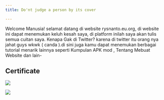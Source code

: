 ```yaml
---
title: Do'nt judge a person by its cover

---
```

Welcome Manusia! selamat datang di website rysnanto.eu.org, di website ini dapat menemukan keluh kesah saya, di platform inilah saya akan tulis semua cuitan saya. Kenapa Gak di Twitter? karena di twitter itu orang nya jahat guys wkwk ( canda ).di sini juga kamu dapat menemukan berbagai tutorial menarik lainnya seperti Kumpulan APK mod , Tentang Mebuat Website dan lain-

## **Certificate**

![](/uploads/sertifikat-peserta.jpg)

![](/uploads/okokaris10gmailcom.png)